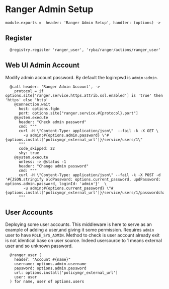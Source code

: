 
# Ranger Admin Setup

    module.exports =  header: 'Ranger Admin Setup', handler: (options) ->

## Register

      @registry.register 'ranger_user', 'ryba/ranger/actions/ranger_user'


## Web UI Admin Account
Modify admin account password. By default the login:pwd  is `admin:admin`.

      @call header: 'Ranger Admin Account', ->
        protocol = if options.site['ranger.service.https.attrib.ssl.enabled'] is 'true' then 'https' else 'http'
        @connection.wait
          host: options.fqdn
          port: options.site["ranger.service.#{protocol}.port"]
        @system.execute
          header: "Check admin password"
          cmd: """
          curl -H \"Content-Type: application/json\"  --fail -k -X GET \
            -u admin:#{options.admin.password} \"#{options.install['policymgr_external_url']}/service/users/1\"
          """
          code_skipped: 22
          shy: true
        @system.execute
          unless: -> @status -1
          header: "Change admin password"
          cmd: """
          curl -H \"Content-Type: application/json\" --fail -k -X POST -d '#{JSON.stringify oldPassword: options.current_password, updPassword: options.admin.password, loginId: 'admin'}'  \
            -u admin:#{options.current_password} \"#{options.install['policymgr_external_url']}/service/users/1/passwordchange\"
          """

## User Accounts
Deploying some user accounts. This middleware is here to serve
as an example of adding a user,and giving it some permission.
Requires `admin` user to have `ROLE_SYS_ADMIN`.
Method to check is user account already exit is not identical base on user source.
Indeed usersource to 1 means external user and so unknown password.

      @ranger_user (
        header: "Account #{name}"
        username: options.admin.username
        password: options.admin.password
        url: options.install['policymgr_external_url']
        user: user
      ) for name, user of options.users
